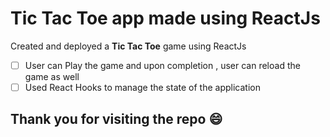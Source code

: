 # Tic Tac Toe app made using ReactJs

Created and deployed a **Tic Tac Toe** game using ReactJs 

- [ ] User can Play the game and upon completion , user can reload the game as well
- [ ] Used React Hooks to manage the state of the application

## Thank you for visiting the repo 😄
